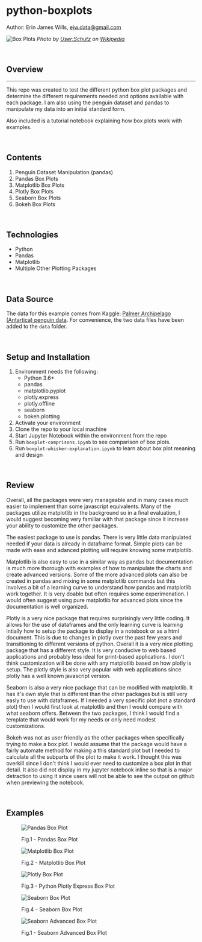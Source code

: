 # python-boxplots

Author:  Erin James Wills, ejw.data@gmail.com  

![Box Plots](./images/boxplot-banner.png)
<cite>Photo by [User:Schutz](https://en.wikipedia.org/wiki/Box_plot#/media/File:Michelsonmorley-boxplot.svg) on [Wikipedia](https://en.wikipedia.org/wiki/Box_plot)</cite>  

<br>

## Overview  
<hr>  

This repo was created to test the different python box plot packages and determine the different requirements needed and options available with each package.  I am also using the penguin dataset and pandas to manipulate my data into an initial standard form.   

Also included is a tutorial notebook explaining how box plots work with examples.

<br>

## Contents  
1. Penguin Dataset Manipulation (pandas) 
2. Pandas Box Plots
3. Matplotlib Box Plots
4. Plotly Box Plots
5. Seaborn Box Plots
6. Bokeh Box Plots  

<br>

## Technologies    
*  Python
*  Pandas
*  Matplotlib
*  Multiple Other Plotting Packages

<br>

## Data Source
The data for this example comes from Kaggle: [Palmer Archipelago (Antartica) penguin data](https://www.kaggle.com/datasets/parulpandey/palmer-archipelago-antarctica-penguin-data?resource=download&select=penguins_size.csv).  For convenience, the two data files have been added to the `data` folder. 

<br>

## Setup and Installation  
1. Environment needs the following:  
    *  Python 3.6+  
    *  pandas  
    *  matplotlib.pyplot
    *  plotly.express
    *  plotly.offline
    *  seaborn
    *  bokeh.plotting
1. Activate your environment
1. Clone the repo to your local machine
1. Start Jupyter Notebook within the environment from the repo
1. Run `boxplot-comprisons.ipynb` to see comparison of box plots.
1. Run `boxplot-whisker-explanation.ipynb` to learn about box plot meaning and design

<br>  

## Review  

Overall, all the packages were very manageable and in many cases much easier to implement than some javascript equivalents.  Many of the packages utilize matplotlib in the background so in a final evaluation, I would suggest becoming very familiar with that package since it increase your ability to customize the other packages.    

The easiest package to use is pandas.  There is very little data manipulated needed if your data is already in dataframe format.  Simple plots can be made with ease and adanced plotting will require knowing some matplotlib.  

Matplotlib is also easy to use in a similar way as pandas but documentation is much more thorough with examples of how to manipulate the charts and create advanced versions.  Some of the more advanced plots can also be created in pandas and mixing in some matplotlib commands but this involves a bit of a learning curve to understand how pandas and matplotlib work together.  It is very doable but often requires some experimenation.  I would often suggest using pure matplotlib for advanced plots since the documentation is well organized.  

Plotly is a very nice package that requires surprisingly very little coding.  It allows for the use of dataframes and the only learning curve is learning intially how to setup the package to display in a notebook or as a html document.  This is due to changes in plotly over the past few years and transitioning to different versions of python.  Overall it is a very nice plotting package that has a different style.  It is very conducive to web based applications and probably less ideal for print-based applications. I don't think customization will be done with any matplotlib based on how plotly is setup.  The plotly style is also very popular with web applications since plotly has a well known javascript version.   

Seaborn is also a very nice package that can be modified with matplotlib.  It has it's own style that is different than the other packages but is still very easly to use with dataframes.  If I needed a very specific plot (not a standard plot) then I would first look at matplotlib and then I would compare with what seaborn offers.  Between the two packages, I think I would find a template that would work for my needs or only need modest customizations.  

Bokeh was not as user friendly as the other packages when specifically trying to make a box plot.  I would assume that the package would have a fairly automate method for making a this standard plot but I needed to calculate all the subparts of the plot to make it work.  I thought this was overkill since I don't think I would ever need to customize a box plot in that detail.  It also did not display in my jupyter notebook inline so that is a major detraction to using it since users will not be able to see the output on github when previewing the notebook.  

<br>

## Examples  

<figure>

![Pandas Box Plot](./images/pandas.png)
<figcaption>Fig.1 - Pandas Box Plot</figcaption>
</figure>

<figure>

![Matplotlib Box Plot](./images/matplotlib.png)
<figcaption>Fig.2 - Matplotlib Box Plot</figcaption>
</figure>

<figure>

![Plotly Box Plot](./images/plotly-python.png)
<figcaption>Fig.3 - Python Plotly Express Box Plot</figcaption>
</figure>

<figure>

![Seaborn Box Plot](./images/seaborn.png)
<figcaption>Fig.4 - Seaborn Box Plot</figcaption>
</figure>

<figure>

![Seaborn Advanced Box Plot](./images/seaborn-advance.png)
<figcaption>Fig.1 - Seaborn Advanced Box Plot</figcaption>
</figure>